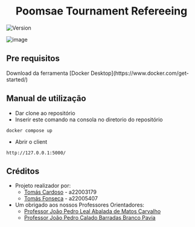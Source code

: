 <h1 align="center">Poomsae Tournament Refereeing</h1>
<p>
  <img alt="Version" src="https://img.shields.io/badge/version-1.0.0-blue.svg?cacheSeconds=2592000" />
</p>

![image](https://github.com/tommyfonseca7/TFC-DEISI-298-Poomsae-Tournament-Refereeing/assets/79159678/7be4bcc9-f544-444f-9daf-f7a61f71f1c8)

## Pre requisitos

<p>Download da ferramenta [Docker Desktop](https://www.docker.com/get-started/)</p>

## Manual de utilização

- Dar clone ao repositório
- Inserir este comando na consola no diretorio do repositório
```
docker compose up
```
- Abrir o client
```
http://127.0.0.1:5000/
```
## Créditos
- Projeto realizador por:
  - [Tomás Cardoso](https://github.com/TCPyton) - a22003179
  - [Tomás Fonseca](https://github.com/tommyfonseca7) - a22005407
- Um obrigado aos nossos Professores Orientadores:
  - [Professor João Pedro Leal Abalada de Matos Carvalho](https://www.linkedin.com/in/jplcarvalho/)
  - [Professor João Pedro Calado Barradas Branco Pavia](https://www.linkedin.com/in/joaopedropavia/)


